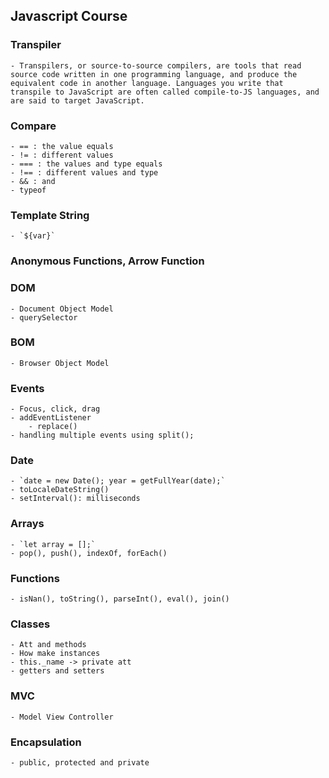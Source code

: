 ## Javascript Course

### Transpiler
    - Transpilers, or source-to-source compilers, are tools that read source code written in one programming language, and produce the equivalent code in another language. Languages you write that transpile to JavaScript are often called compile-to-JS languages, and are said to target JavaScript. 

### Compare
    - == : the value equals
    - != : different values
    - === : the values and type equals
    - !== : different values and type
    - && : and
    - typeof

### Template String
    - `${var}`

### Anonymous Functions, Arrow Function

### DOM
    - Document Object Model
    - querySelector


### BOM
    - Browser Object Model

### Events
    - Focus, click, drag
    - addEventListener
        - replace()
    - handling multiple events using split();

### Date
    - `date = new Date(); year = getFullYear(date);`
    - toLocaleDateString()
    - setInterval(): milliseconds

### Arrays
    - `let array = [];`
    - pop(), push(), indexOf, forEach()


### Functions
    - isNan(), toString(), parseInt(), eval(), join()

### Classes
    - Att and methods
    - How make instances
    - this._name -> private att
    - getters and setters

### MVC
    - Model View Controller

### Encapsulation
    - public, protected and private